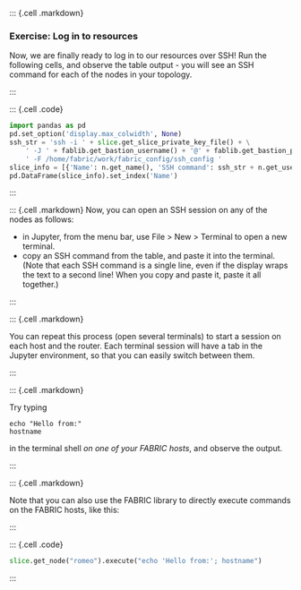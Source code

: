 
::: {.cell .markdown}
### Exercise: Log in to resources

Now, we are finally ready to log in to our resources over SSH! Run the following cells, and observe the table output - you will see an SSH command for each of the nodes in your topology.

:::



::: {.cell .code}
```python
import pandas as pd
pd.set_option('display.max_colwidth', None)
ssh_str = 'ssh -i ' + slice.get_slice_private_key_file() + \
    ' -J ' + fablib.get_bastion_username() + '@' + fablib.get_bastion_public_addr() + \
    ' -F /home/fabric/work/fabric_config/ssh_config '
slice_info = [{'Name': n.get_name(), 'SSH command': ssh_str + n.get_username() + '@' + str(n.get_management_ip())} for n in slice.get_nodes()]
pd.DataFrame(slice_info).set_index('Name')
```
:::

::: {.cell .markdown}
Now, you can open an SSH session on any of the nodes as follows:

* in Jupyter, from the menu bar, use File > New > Terminal to open a new terminal.
* copy an SSH command from the table, and paste it into the terminal. (Note that each SSH command is a single line, even if the display wraps the text to a second line! When you copy and paste it, paste it all together.)

:::


::: {.cell .markdown}

You can repeat this process (open several terminals) to start a session on each host and the router. Each terminal session will have a tab in the Jupyter environment, so that you can easily switch between them.

:::


::: {.cell .markdown}

Try typing

```
echo "Hello from:"
hostname
```

in the terminal shell *on one of your FABRIC hosts*, and observe the output.

:::

::: {.cell .markdown}

Note that you can also use the FABRIC library to directly execute commands on the FABRIC hosts, like this:

:::


::: {.cell .code}
```python
slice.get_node("romeo").execute("echo 'Hello from:'; hostname")
```
:::